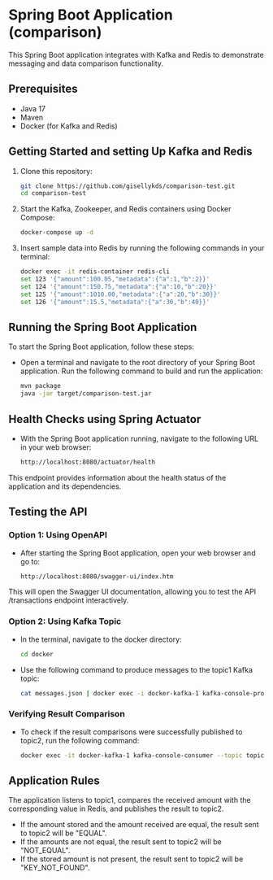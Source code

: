 # Spring Boot Application (comparison)
This Spring Boot application integrates with Kafka and Redis to demonstrate messaging and data comparison functionality.

## Prerequisites
* Java 17
* Maven
* Docker (for Kafka and Redis)


## Getting Started and setting Up Kafka and Redis
1. Clone this repository:
    ```bash
    git clone https://github.com/gisellykds/comparison-test.git
    cd comparison-test
2. Start the Kafka, Zookeeper, and Redis containers using Docker Compose:
    ```bash
    docker-compose up -d
3. Insert sample data into Redis by running the following commands in your terminal:
    ```bash
    docker exec -it redis-container redis-cli
    set 123 '{"amount":100.05,"metadata":{"a":1,"b":2}}'
    set 124 '{"amount":150.75,"metadata":{"a":10,"b":20}}'
    set 125 '{"amount":1010.00,"metadata":{"a":20,"b":30}}'
    set 126 '{"amount":15.5,"metadata":{"a":30,"b":40}}'

## Running the Spring Boot Application
To start the Spring Boot application, follow these steps:

* Open a terminal and navigate to the root directory of your Spring Boot application.
Run the following command to build and run the application:
    ```bash
    mvn package
    java -jar target/comparison-test.jar

## Health Checks using Spring Actuator
* With the Spring Boot application running, navigate to the following URL in your web browser:
    ```bash
    http://localhost:8080/actuator/health
This endpoint provides information about the health status of the application and its dependencies.

## Testing the API

### Option 1: Using OpenAPI
* After starting the Spring Boot application, open your web browser and go to:
    ```bash
    http://localhost:8080/swagger-ui/index.htm
This will open the Swagger UI documentation, allowing you to test the API /transactions endpoint interactively.

### Option 2: Using Kafka Topic
* In the terminal, navigate to the docker directory:
    ```bash
    cd docker
* Use the following command to produce messages to the topic1 Kafka topic:
    ```bash
    cat messages.json | docker exec -i docker-kafka-1 kafka-console-producer --topic topic1 --bootstrap-server localhost:9092
### Verifying Result Comparison
* To check if the result comparisons were successfully published to topic2, run the following command:
    ```bash
    docker exec -it docker-kafka-1 kafka-console-consumer --topic topic2 --from-beginning --bootstrap-server localhost:9092

## Application Rules
The application listens to topic1, compares the received amount with the corresponding value in Redis, and publishes the result to topic2.

* If the amount stored and the amount received are equal, the result sent to topic2 will be "EQUAL".
* If the amounts are not equal, the result sent to topic2 will be "NOT_EQUAL".
* If the stored amount is not present, the result sent to topic2 will be "KEY_NOT_FOUND".
